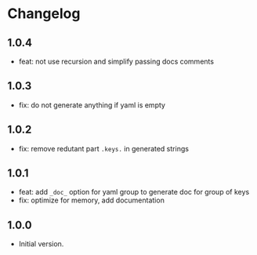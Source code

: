 # Changelog

## 1.0.4
- feat: not use recursion and simplify passing docs comments

## 1.0.3
- fix: do not generate anything if yaml is empty

## 1.0.2
- fix: remove redutant part `.keys.` in generated strings

## 1.0.1
- feat: add `_doc_` option for yaml group to generate doc for group of keys
- fix: optimize for memory, add documentation

## 1.0.0
- Initial version.
